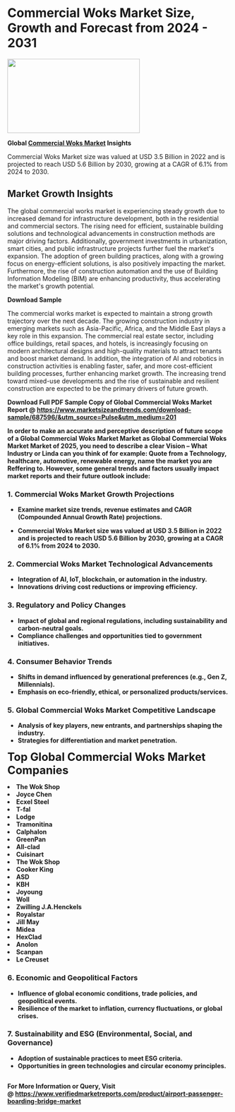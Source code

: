 <H1>Commercial Woks Market Size, Growth and Forecast from 2024 - 2031</H1><img class="aligncenter size-medium wp-image-584254" src="https://thirdeyenews.in/wp-content/uploads/2024/09/Global-Market-Research-300x168.jpeg" alt="" width="300" height="168" /><p><strong>Global&nbsp;<a href="https://www.marketsizeandtrends.com/download-sample/687596/&amp;utm_source=Pulse&amp;utm_medium=201">Commercial Woks Market</a> Insights</strong></p><p>Commercial Woks Market size was valued at USD 3.5 Billion in 2022 and is projected to reach USD 5.6 Billion by 2030, growing at a CAGR of 6.1% from 2024 to 2030.</p><p><h2>Market Growth Insights</h2> <p>The global commercial works market is experiencing steady growth due to increased demand for infrastructure development, both in the residential and commercial sectors. The rising need for efficient, sustainable building solutions and technological advancements in construction methods are major driving factors. Additionally, government investments in urbanization, smart cities, and public infrastructure projects further fuel the market's expansion. The adoption of green building practices, along with a growing focus on energy-efficient solutions, is also positively impacting the market. Furthermore, the rise of construction automation and the use of Building Information Modeling (BIM) are enhancing productivity, thus accelerating the market's growth potential.</p> <p><strong>Download Sample</strong></p> <p>The commercial works market is expected to maintain a strong growth trajectory over the next decade. The growing construction industry in emerging markets such as Asia-Pacific, Africa, and the Middle East plays a key role in this expansion. The commercial real estate sector, including office buildings, retail spaces, and hotels, is increasingly focusing on modern architectural designs and high-quality materials to attract tenants and boost market demand. In addition, the integration of AI and robotics in construction activities is enabling faster, safer, and more cost-efficient building processes, further enhancing market growth. The increasing trend toward mixed-use developments and the rise of sustainable and resilient construction are expected to be the primary drivers of future growth. <p><strong></p><p><span class=""><strong>Download Full PDF Sample Copy of Global Commercial Woks Market Report</strong> @ <a href="https://www.marketsizeandtrends.com/download-sample/687596/&amp;utm_source=Pulse&amp;utm_medium=201" target="_blank">https://www.marketsizeandtrends.com/download-sample/687596/&amp;utm_source=Pulse&amp;utm_medium=201</a></span></p><p>In order to make an accurate and perceptive description of future scope of a Global&nbsp;Commercial Woks Market Market as Global&nbsp;Commercial Woks Market Market of 2025, you need to describe a clear Vision &ndash; What Industry or Linda can you think of for example: Quote from a Technology, healthcare, automotive, renewable energy, name the market you are Reffering to. However, some general trends and factors usually impact market reports and their future outlook include:</p><h3>1.&nbsp;<strong>Commercial Woks Market Growth Projections</strong></h3><ul><li>Examine market size trends, revenue estimates and CAGR (Compounded Annual Growth Rate) projections.</li><li><p>Commercial Woks Market size was valued at USD 3.5 Billion in 2022 and is projected to reach USD 5.6 Billion by 2030, growing at a CAGR of 6.1% from 2024 to 2030.</p></li></ul><h3>2.&nbsp;<strong>Commercial Woks Market Technological Advancements</strong></h3><ul><li>Integration of AI, IoT, blockchain, or automation in the industry.</li><li>Innovations driving cost reductions or improving efficiency.</li></ul><h3>3.&nbsp;<strong>Regulatory and Policy Changes</strong></h3><ul><li>Impact of global and regional regulations, including sustainability and carbon-neutral goals.</li><li>Compliance challenges and opportunities tied to government initiatives.</li></ul><h3>4.&nbsp;<strong>Consumer Behavior Trends</strong></h3><ul><li>Shifts in demand influenced by generational preferences (e.g., Gen Z, Millennials).</li><li>Emphasis on eco-friendly, ethical, or personalized products/services.</li></ul><h3>5.&nbsp;<strong>Global Commercial Woks Market Competitive Landscape</strong></h3><ul><li>Analysis of key players, new entrants, and partnerships shaping the industry.</li><li>Strategies for differentiation and market penetration.</li></ul><p data-pm-slice="1 1 []"><span style="color: inherit; font-family: inherit; font-size: 25px;">Top Global Commercial Woks Market Companies</span></p><div class="" data-test-id=""><p><li>The Wok Shop</li><li> Joyce Chen</li><li> Ecxel Steel</li><li> T-fal</li><li> Lodge</li><li> Tramonitina</li><li> Calphalon</li><li> GreenPan</li><li> All-clad</li><li> Cuisinart</li><li> The Wok Shop</li><li> Cooker King</li><li> ASD</li><li> KBH</li><li> Joyoung</li><li> Woll</li><li> Zwilling J.A.Henckels</li><li> Royalstar</li><li> Jill May</li><li> Midea</li><li> HexClad</li><li> Anolon</li><li> Scanpan</li><li> Le Creuset</li></p></div><h3>6.&nbsp;<strong>Economic and Geopolitical Factors</strong></h3><ul><li>Influence of global economic conditions, trade policies, and geopolitical events.</li><li>Resilience of the market to inflation, currency fluctuations, or global crises.</li></ul><h3>7.&nbsp;<strong>Sustainability and ESG (Environmental, Social, and Governance)</strong></h3><ul><li>Adoption of sustainable practices to meet ESG criteria.</li><li>Opportunities in green technologies and circular economy principles.</li></ul><h2><strong style="font-size: 14px;">For More Information or Query, Visit @&nbsp;</strong><a style="background-color: #ffffff; font-size: 14px;" href="https://www.marketsizeandtrends.com/report/commercial-woks-market/" target="_blank">https://www.verifiedmarketreports.com/product/airport-passenger-boarding-bridge-market</a></h2>
